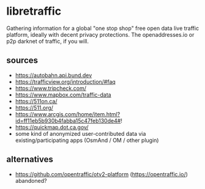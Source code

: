 # libretraffic

Gathering information for a global "one stop shop" free open data live traffic platform, ideally with decent privacy protections. The openaddresses.io or p2p darknet of traffic, if you will.

## sources

- https://autobahn.api.bund.dev
- https://trafficview.org/introduction/#faq
- https://www.tripcheck.com/
- https://www.mapbox.com/traffic-data
- https://511on.ca/
- https://511.org/
- https://www.arcgis.com/home/item.html?id=ff11eb5b930b4fabba15c47feb130de4#!
- https://quickmap.dot.ca.gov/
- some kind of anonymized user-contributed data via existing/participating apps (OsmAnd / OM / other plugin)

## alternatives

- https://github.com/opentraffic/otv2-platform (https://opentraffic.io/) abandoned?
